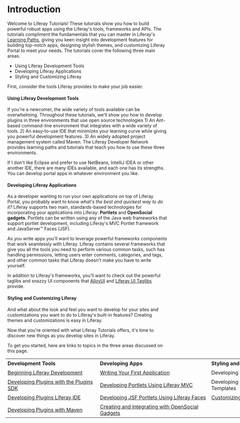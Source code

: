 # Introduction [](id=tutorials-lp-6-2-develop-tutorial)

Welcome to Liferay Tutorials! 
These tutorials show you how to build powerful robust apps using the
Liferay's tools, frameworks and APIs. The tutorials compliment the fundamentals
that you can master in Liferay's
[Learning Paths](/develop/learning-paths/-/knowledge_base/welcome-lp-6-2-develop-learnpath),
giving you keen insight into development features for building top-notch apps,
designing stylish themes, and customizing Liferay Portal to meet your needs. The
tutorials cover the following three main areas. 

- Using Liferay Development Tools
- Developing Liferay Applications
- Styling and Customizing Liferay

First, consider the tools Liferay provides to make your job easier.

#### Using Liferay Development Tools

If you're a newcomer, the wide variety of tools available can be overwhelming.
Throughout these tutorials, we'll show you how to develop plugins in three
environments that use open source technologies 1) An Ant-based command-line
environment that integrates with a wide variety of tools. 2) An easy-to-use IDE
that minimizes your learning curve while giving you powerful development
features. 3) An widely adopted project management system called Maven. The
Liferay Developer Network provides learning paths and tutorials that teach you
how to use these three environments. 

If I don't like Eclipse and prefer to use NetBeans, IntelliJ IDEA or other
another IDE, there are many IDEs available, and each one has its strengths. You
can develop portal apps in whatever environment you like. 

#### Developing Liferay Applications

As a developer wanting to run your own applications on top of Liferay Portal,
you probably want to know *what's the best and quickest way to do it?* Liferay
supports two main, standards-based technologies for incorporating your
applications into Liferay: **Portlets** and **OpenSocial gadgets**. Portlets can
be written using any of the Java web frameworks that support portlet
development, including Liferay's MVC Portlet framework and JavaServer&#8482;
Faces (JSF).

As you write apps you'll want to leverage powerful frameworks components that
work seamlessly with Liferay. Liferay contains several frameworks that give you
all the tools you need to perform various common tasks, such has handling
permissions, letting users enter comments, categories, and tags, and other
common tasks that Liferay doesn't make you have to write yourself.
<!--Here are just
a few of the framework topics the tutorials cover in detail.  

[Service Builder and Services](/develop/tutorials/-/knowledge_base/service-builder-lp-6-2-develop-tutorial)<br>
Implementing Roles and Permissions<br>
Leveraging the Asset Framework<br>
[Application Display Templates](/develop/tutorials/-/knowledge_base/application-display-templates-lp-6-2-develop-tutorial)
-->

In addition to Liferay's frameworks, you'll want to check out the powerful
taglibs and snazzy UI components that
[AlloyUI](/develop/tutorials/-/knowledge_base/alloyui-lp-6-2-develop-tutorial) and
[Liferay UI Taglibs](/develop/tutorials/-/knowledge_base/liferay-ui-taglibs-lp-6-2-develop-tutorial)
provide.

#### Styling and Customizing Liferay

And what about the look and feel you want to develop for your sites and
customizations you want to do to Liferay's built-in features? Creating themes
and customizations is easy in Liferay. 

Now that you're oriented with what Liferay Tutorials offers, it's time to
discover new things as you develop sites in Liferay. 

To get you started, here are links to topics in the three areas
discussed on this page.

<div id="wrapper">
<table id="table">
<tr>
<th>
<strong>Development Tools</strong>
</th>

<th>
<strong>Developing Apps</strong>
</th>

<th>
<strong>Styling and Customizing</strong>
</th>
</tr>

<tr>
<td>
<a href="/develop/learning-paths/-/knowledge_base/beginning-liferay-development-lp-6-2-develop-learnpath" >Beginning Liferay Development</a>
</td>
<td>
<a href="/develop/learning-paths/-/knowledge_base/writing-your-first-liferay-application-lp-6-2-develop-learnpath" >Writing Your First Application</a>
</td>
<td>
Developing Themes
</td>
</tr>

<tr>
<td>
<a href="/develop/tutorials/-/knowledge_base/plugins-sdk-lp-6-2-develop-tutorial" >Developing Plugins with the Plugins SDK</a>
</td>
<td>
<a href="/develop/tutorials/-/knowledge_base/developing-jsp-portlets-using-liferay-mvc-lp-6-2-develop-tutorial" >Developing Portlets Using Liferay MVC</a>
</td>
<td>
Developing Layout Templates
</td>
</tr>

<tr>
<td>
<a href="/develop/tutorials/-/knowledge_base/liferay-ide-lp-6-2-develop-tutorial" >Developing Plugins Liferay IDE</a>
</td>
<td>
<a href="/develop/tutorials/-/knowledge_base/liferay-faces-jsf-portlets-lp-6-2-develop-tutorial" >Developing JSF Portlets Using Liferay Faces</a>
</td>
<td>
<a href="/develop/tutorials/-/knowledge_base/customizing-liferay-portal-lp-6-2-develop-tutorial" >Customizing Liferay Portal</a>
</td>
</tr>

<tr>
<td>
<a href="/develop/tutorials/-/knowledge_base/maven-lp-6-2-develop-tutorial" >Developing Plugins with Maven</a>
</td>
<td>
<a href="/develop/tutorials/-/knowledge_base/creating-and-integrating-with-opensocial-liferay-portal-6-2-dev-guide-08-en" >Creating and Integrating with OpenSocial Gadgets</a>
</td>
</tr>
</table>
</div>

<style>
table
{
width:860px;
}
th
{
text-align: left;
}
th, td
{
padding-left: 0.4em;
padding-top: 0.3em;

}
#wrapper
{
margin-left: -0.4em;
}
</style>
